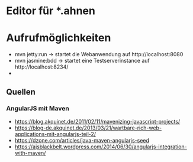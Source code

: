 # Editor für *.ahnen 


# Aufrufmöglichkeiten

 * mvn jetty:run -> startet die Webanwendung auf http://localhost:8080
 * mvn jasmine:bdd -> startet eine Testserverinstance auf http://localhost:8234/
 * 
  


## Quellen


### AngularJS mit Maven

 * https://blog.akquinet.de/2011/02/11/mavenizing-javascript-projects/
 * https://blog-de.akquinet.de/2013/03/21/wartbare-rich-web-applications-mit-angularjs-teil-2/
 * https://dzone.com/articles/java-maven-angularjs-seed
 * https://ajsblackbelt.wordpress.com/2014/06/30/angularjs-integration-with-maven/
 